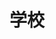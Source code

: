 ---
title: 学校
description: 学校
kana: がっこう
pronunciation: gaxtsukou
tone: 平板型
type: 名词
pubDate: 2024-07-03 00:00:06
---